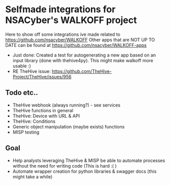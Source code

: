 # Selfmade integrations for NSACyber's WALKOFF project 
Here to show off some integrations ive made related to https://github.com/nsacyber/WALKOFF
Other apps that are NOT UP TO DATE can be found at https://github.com/nsacyber/WALKOFF-apps

* Just done: Created a test for autogenerating a new app based on an input library (done with thehive4py). This might make walkoff more usable :) 
* RE TheHive issue: https://github.com/TheHive-Project/TheHive/issues/956

## Todo etc..
* TheHive webhook (always running?) - see services
* TheHive functions in general
* TheHive: Device with URL & API
* TheHive: Conditions
* Generic object manipulation (maybe exists) functions
* MISP testing

## Goal
* Help analysts leveraging TheHive & MISP be able to automate processes without the need for writing code (This is hard :( ) 
* Automate wrapper creation for python libraries & swagger docs (this might take a while)
